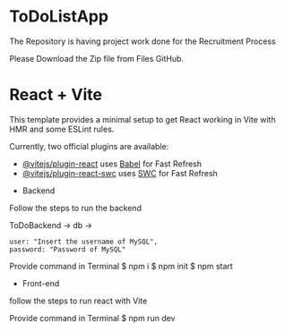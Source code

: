 # ToDoListApp
The Repository is having project work done for the Recruitment Process


Please Download the Zip file from Files GitHub.

# React + Vite

This template provides a minimal setup to get React working in Vite with HMR and some ESLint rules.

Currently, two official plugins are available:

- [@vitejs/plugin-react](https://github.com/vitejs/vite-plugin-react/blob/main/packages/plugin-react/README.md) uses [Babel](https://babeljs.io/) for Fast Refresh
- [@vitejs/plugin-react-swc](https://github.com/vitejs/vite-plugin-react-swc) uses [SWC](https://swc.rs/) for Fast Refresh


* Backend

Follow the steps to run the backend

ToDoBackend -> db -> 

    user: "Insert the username of MySQL",
    password: "Password of MySQL"

 Provide command in Terminal
 $ npm i
 $ npm init
 $ npm start


* Front-end

follow the steps to run react with Vite

Provide command in Terminal
$ npm run dev



 


